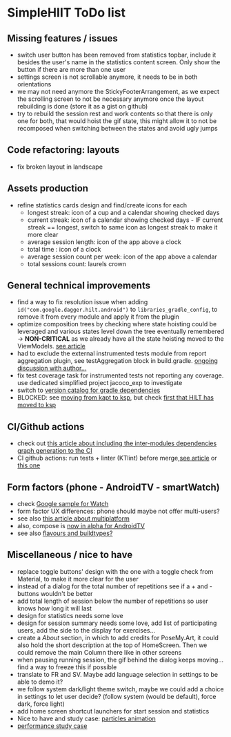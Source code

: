 # SimpleHIIT ToDo list

## Missing features / issues
* switch user button has been removed from statistics topbar, include it besides the user's name in the statistics content screen. Only show the button if there are more than one user
* settings screen is not scrollable anymore, it needs to be in both orientations
* we may not need anymore the StickyFooterArrangement, as we expect the scrolling screen to not be necessary anymore once the layout rebuilding is done (store it as a gist on github)
* try to rebuild the session rest and work contents so that there is only one for both, that would hoist the gif state, this might allow it to not be recomposed when switching between the states and avoid ugly jumps

## Code refactoring: layouts
* fix broken layout in landscape

## Assets production
* refine statistics cards design and find/create icons for each
  * longest streak: icon of a cup and a calendar showing checked days
  * current streak: icon of a calendar showing checked days - IF current streak == longest, switch to same icon as longest streak to make it more clear
  * average session length: icon of the app above a clock
  * total time : icon of a clock
  * average session count per week: icon of the app above a calendar
  * total sessions count: laurels crown

## General technical improvements
* find a way to fix resolution issue when adding `id("com.google.dagger.hilt.android")` to `libraries_gradle_config`, to remove it from every module and apply it from the plugin
* optimize composition trees by checking where state hoisting could be leveraged and various states level down the tree eventually remembered -> **NON-CRITICAL** as we already have all the state hoisting moved to the ViewModels. [see article](https://proandroiddev.com/performance-with-jetpack-compose-part-1-4867882949e7)
* had to exclude the external instrumented tests module from report aggregation plugin, see testAggregation block in build.gradle. [ongoing discussion with author...](https://github.com/gmazzo/gradle-android-test-aggregation-plugin/issues/32)
* fix test coverage task for instrumented tests not reporting any coverage. use dedicated simplified project jacoco_exp to investigate
* switch to [version catalog for gradle dependencies](https://proandroiddev.com/mastering-gradle-dependency-management-with-version-catalogs-a-comprehensive-guide-d60e2fd1dac2)
* BLOCKED: see [moving from kapt to ksp](https://developer.android.com/build/migrate-to-ksp), but check [first that HILT has moved to ksp](https://kotlinlang.org/docs/ksp-overview.html#resources)

## CI/Github actions
* check out [this article about including the inter-modules dependencies graph generation to the CI](https://medium.com/google-developer-experts/how-to-display-your-android-project-dependency-graph-in-your-ticke-file-e52dcadafa7a)
* CI github actions: run tests + linter (KTlint) before merge,[see article](https://medium.com/geekculture/how-to-build-sign-and-publish-android-application-using-github-actions-aa6346679254) or[ this one](https://proandroiddev.com/create-android-release-using-github-actions-c052006f6b0b?source=rss----c72404660798---4)

## Form factors (phone - AndroidTV - smartWatch)
* check [Google sample for Watch](https://github.com/android/wear-os-samples/tree/main/WearVerifyRemoteApp)
* form factor UX differences: phone should maybe not offer multi-users?
* see also [this article about multiplatform](https://proandroiddev.com/achieving-ios-compatibility-for-my-quotes-app-with-kotlin-edd364854a0d)
* also, compose is [now in alpha for AndroidTV](https://android-developers.googleblog.com/2023/05/building-pixel-perfect-living-room-experiences-compose-for-tv.html)
* see also [ flavours and buildtypes?](https://blog.protein.tech/product-flavors-and-build-types-in-android-projects-customizing-base-urls-logos-and-more-bf0099508949?source=rss------android_development-5)

## Miscellaneous / nice to have
* replace toggle buttons' design with the one with a toggle check from Material, to make it more clear for the user
* instead of a dialog for the total number of repetitions see if a + and - buttons wouldn't be better
* add total length of session below the number of repetitions so user knows how long it will last
* design for statistics needs some love
* design for session summary needs some love, add list of participating users, add the side to the display for exercises...
* create a _About_ section, in which to add credits for PoseMy.Art, it could also hold the short description at the top of HomeScreen. Then we could remove the main Column there like in other screens
* when pausing running session, the gif behind the dialog keeps moving... find a way to freeze this if possible
* translate to FR and SV. Maybe add language selection in settings to be able to demo it?
* we follow system dark/light theme switch, maybe we could add a choice in settings to let user decide? (follow system (would be default), force dark, force light)
* add home screen shortcut launchers for start session and statistics
* Nice to have and study case: [particles animation](https://proandroiddev.com/creating-a-particle-explosion-animation-in-jetpack-compose-4ee42022bbfa)
* [performance study case](https://proandroiddev.com/jetpack-compose-tutorial-improving-performance-in-dribbble-audio-app-b19848cf12e3)

